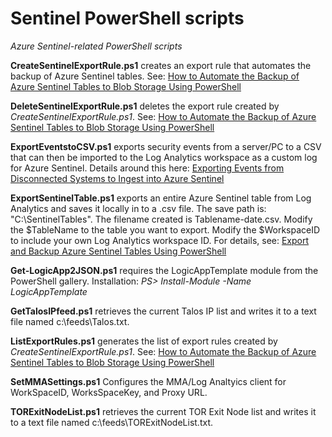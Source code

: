 # Sentinel PowerShell scripts

<i>Azure Sentinel-related PowerShell scripts</i>

<b>CreateSentinelExportRule.ps1</b> creates an export rule that automates the backup of Azure Sentinel tables. See: <a href="https://secureinfra.blog/2020/09/12/how-to-back-up-azure-sentinel-tables-to-blob-storage-using-powershell/">How to Automate the Backup of Azure Sentinel Tables to Blob Storage Using PowerShell</a>

<b>DeleteSentinelExportRule.ps1</b> deletes the export rule created by <i>CreateSentinelExportRule.ps1</i>. See: <a href="https://secureinfra.blog/2020/09/12/how-to-back-up-azure-sentinel-tables-to-blob-storage-using-powershell/">How to Automate the Backup of Azure Sentinel Tables to Blob Storage Using PowerShell</a>

<b>ExportEventstoCSV.ps1</b> exports security events from a server/PC to a CSV that can then be imported to the Log Analytics workspace as a custom log for Azure Sentinel. Details around this here:  <a href="https://secureinfra.blog/2020/05/08/exporting-events-from-disconnected-systems-to-ingest-into-azure-sentinel/">Exporting Events from Disconnected Systems to Ingest into Azure Sentinel</a>

<b>ExportSentinelTable.ps1</b> exports an entire Azure Sentinel table from Log Analytics and saves it locally in to a .csv file. The save path is: "C:\SentinelTables". The filename created is Tablename-date.csv. Modify the $TableName to the table you want to export. Modify the $WorkspaceID to include your own Log Analytics workspace ID. For details, see:  <a href="https://secureinfra.blog/2020/08/06/export-partial-or-complete-data-from-an-azure-sentinel-table/">Export and Backup Azure Sentinel Tables Using PowerShell</a>

<b>Get-LogicApp2JSON.ps1</b> requires the LogicAppTemplate module from the PowerShell gallery. Installation:  <i>PS> Install-Module -Name LogicAppTemplate</i>

<b>GetTalosIPfeed.ps1</b> retrieves the current Talos IP list and writes it to a text file named c:\feeds\Talos.txt.

<b>ListExportRules.ps1</b> generates the list of export rules created by <i>CreateSentinelExportRule.ps1</i>. See: <a href="https://secureinfra.blog/2020/09/12/how-to-back-up-azure-sentinel-tables-to-blob-storage-using-powershell/">How to Automate the Backup of Azure Sentinel Tables to Blob Storage Using PowerShell</a> 

<b>SetMMASettings.ps1</b> Configures the MMA/Log Analtyics client for WorkSpaceID, WorksSpaceKey, and Proxy URL.

<b>TORExitNodeList.ps1</b> retrieves the current TOR Exit Node list and writes it to a text file named c:\feeds\TORExitNodeList.txt.
